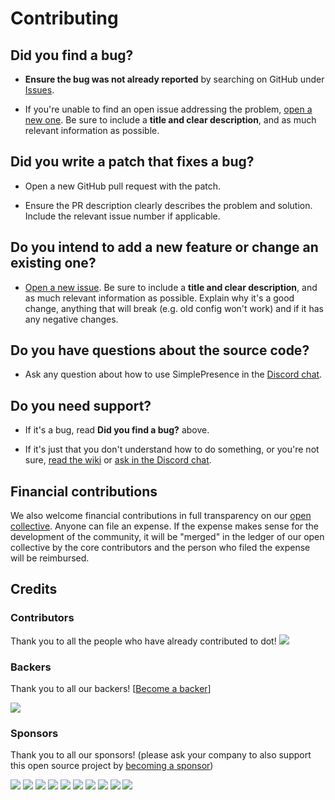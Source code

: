 # Contributing

## **Did you find a bug?**

* **Ensure the bug was not already reported** by searching on GitHub under [Issues](https://github.com/justdotJS/EasyRPC/issues).

* If you're unable to find an open issue addressing the problem, [open a new one](https://github.com/justdotJS/EasyRPC/issues/new). Be sure to include a **title and clear description**, and as much relevant information as possible.

## **Did you write a patch that fixes a bug?**

* Open a new GitHub pull request with the patch.

* Ensure the PR description clearly describes the problem and solution. Include the relevant issue number if applicable.

## **Do you intend to add a new feature or change an existing one?**

* [Open a new issue](https://github.com/justdotJS/EasyRPC/issues/new). Be sure to include a **title and clear description**, and as much relevant information as possible. Explain why it's a good change, anything that will break (e.g. old config won't work) and if it has any negative changes.

## **Do you have questions about the source code?**

* Ask any question about how to use SimplePresence in the [Discord chat](https://discord.gg/MpnbrX7).

## **Do you need support?**

* If it's a bug, read **Did you find a bug?** above.

* If it's just that you don't understand how to do something, or you're not sure, [read the wiki](https://github.com/justdotJS/SimplePresence/wiki) or [ask in the Discord chat](https://discord.gg/MpnbrX7).


## Financial contributions

We also welcome financial contributions in full transparency on our [open collective](https://opencollective.com/dot).
Anyone can file an expense. If the expense makes sense for the development of the community, it will be "merged" in the ledger of our open collective by the core contributors and the person who filed the expense will be reimbursed.


## Credits


### Contributors

Thank you to all the people who have already contributed to dot!
<a href="graphs/contributors"><img src="https://opencollective.com/dot/contributors.svg?width=890" /></a>


### Backers

Thank you to all our backers! [[Become a backer](https://opencollective.com/dot#backer)]

<a href="https://opencollective.com/dot#backers" target="_blank"><img src="https://opencollective.com/dot/backers.svg?width=890"></a>


### Sponsors

Thank you to all our sponsors! (please ask your company to also support this open source project by [becoming a sponsor](https://opencollective.com/dot#sponsor))

<a href="https://opencollective.com/dot/sponsor/0/website" target="_blank"><img src="https://opencollective.com/dot/sponsor/0/avatar.svg"></a>
<a href="https://opencollective.com/dot/sponsor/1/website" target="_blank"><img src="https://opencollective.com/dot/sponsor/1/avatar.svg"></a>
<a href="https://opencollective.com/dot/sponsor/2/website" target="_blank"><img src="https://opencollective.com/dot/sponsor/2/avatar.svg"></a>
<a href="https://opencollective.com/dot/sponsor/3/website" target="_blank"><img src="https://opencollective.com/dot/sponsor/3/avatar.svg"></a>
<a href="https://opencollective.com/dot/sponsor/4/website" target="_blank"><img src="https://opencollective.com/dot/sponsor/4/avatar.svg"></a>
<a href="https://opencollective.com/dot/sponsor/5/website" target="_blank"><img src="https://opencollective.com/dot/sponsor/5/avatar.svg"></a>
<a href="https://opencollective.com/dot/sponsor/6/website" target="_blank"><img src="https://opencollective.com/dot/sponsor/6/avatar.svg"></a>
<a href="https://opencollective.com/dot/sponsor/7/website" target="_blank"><img src="https://opencollective.com/dot/sponsor/7/avatar.svg"></a>
<a href="https://opencollective.com/dot/sponsor/8/website" target="_blank"><img src="https://opencollective.com/dot/sponsor/8/avatar.svg"></a>
<a href="https://opencollective.com/dot/sponsor/9/website" target="_blank"><img src="https://opencollective.com/dot/sponsor/9/avatar.svg"></a>